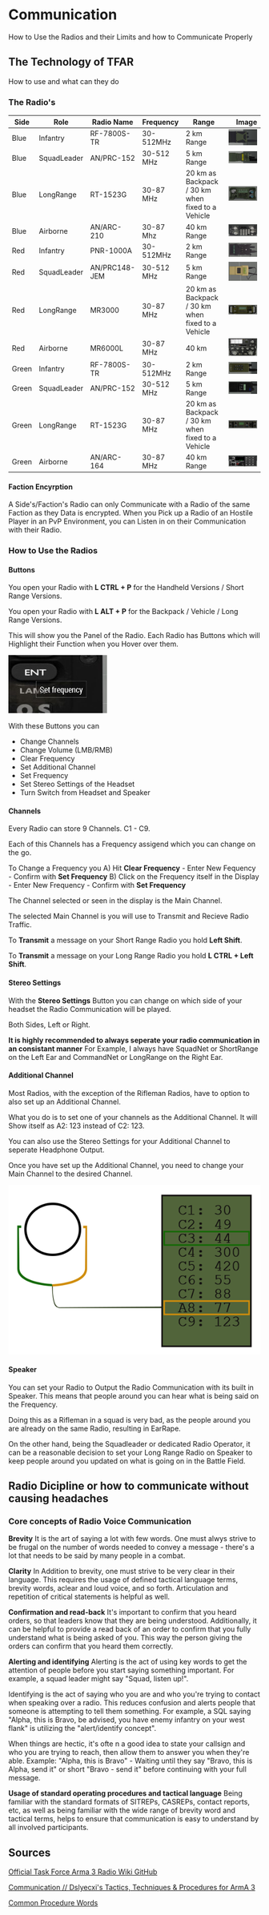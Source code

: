 # Communication

How to Use the Radios and their Limits and how to Communicate Properly

## The Technology of TFAR
How to use and what can they do


### The Radio's

|Side| Role | Radio Name | Frequency | Range | Image |
|---|------|------------|-----------|-------|-------:|
|Blue|Infantry | RF-7800S-TR | 30-512MHz | 2 km Range | ![Blue Rifleman Radio](img/blue_1_rf.jpg)|
|Blue|SquadLeader | AN/PRC-152 | 30-512 MHz | 5 km Range | ![Blue Leader Radio](img/blue_2_sql.jpg)|
|Blue| LongRange | RT-1523G | 30-87 MHz | 20 km as Backpack / 30 km when fixed to a Vehicle|![Blue LongRange Radio](img/blue_3_lr.jpg)|
|Blue|Airborne | AN/ARC-210 | 30-87 Mhz | 40 km Range|![Blue Airborne Radio](img/blue-4-air-210.jpg)|
|Red| Infantry | PNR-1000A | 30-512MHz | 2 km Range|![Red Rifleman Radio](img/red-1-rf.jpg)|
|Red|SquadLeader | AN/PRC148-JEM | 30-512 MHz | 5 km Range|![Red Leader Radio](img/red-2-sql.jpg)|
|Red|LongRange|MR3000|30-87 MHz|20 km as Backpack / 30 km when fixed to a Vehicle|![Red LongRange Radio](img/red-3-lr2.jpg)|
|Red|Airborne|MR6000L|30-87 MHz|40 km|![Red Airborne Radio](img/red-4-air-164.jpg)|
|Green|Infantry| RF-7800S-TR | 30-512MHz | 2 km Range|![Green Rifleman Radio](img/green-1-rf.jpg)|
|Green|SquadLeader | AN/PRC-152 | 30-512 MHz | 5 km Range|![Green Leader Radio](img/green-2-sql.jpg)|
|Green|LongRange| RT-1523G | 30-87 MHz | 20 km as Backpack / 30 km when fixed to a Vehicle|![Green LongRange Radio](img/green-3-lr.jpg)|
|Green|Airborne | AN/ARC-164 | 30-87 MHz | 40 km Range|![Green Airborne Radio](img/green-4-air-mr6000l.jpg)|


#### Faction Encyrption

A Side's/Faction's Radio can only Communicate with a Radio of the same Faction as they Data is encrypted.
When you Pick up a Radio of an Hostile Player in an PvP Environment, you can Listen in on their Communication with their Radio. 


### How to Use the Radios

#### Buttons

You open your Radio with **L CTRL + P** for the Handheld Versions / Short Range Versions.

You open your Radio with **L ALT + P** for the Backpack / Vehicle / Long Range Versions.

This will show you the Panel of the Radio. Each Radio has Buttons which will Highlight their Function when you Hover over them.

![Example of Highlight](img/button-highlight.jpg)


With these Buttons you can

- Change Channels
- Change Volume (LMB/RMB)
- Clear Frequency
- Set Additional Channel
- Set Frequency
- Set Stereo Settings of the Headset
- Turn Switch from Headset and Speaker

#### Channels

Every Radio can store 9 Channels. C1 - C9.

Each of this Channels has a Frequency assigend which you can change on the go.

To Change a Frequency you 
A) Hit **Clear Frequency** - Enter New Fequency - Confirm with **Set Frequency**
B) Click on the Frequency itself in the Display - Enter New Frequency - Confirm with **Set Frequency**

The Channel selected or seen in the display is the Main Channel.

The selected Main Channel is you will use to Transmit and Recieve Radio Traffic.

To **Transmit** a message on your Short Range Radio you hold **Left Shift**.

To **Transmit** a message on your Long Range Radio you hold **L CTRL + Left Shift**.

#### Stereo Settings

With the **Stereo Settings** Button you can change on which side of your headset the Radio Communication will be played.

Both Sides, Left or Right.

**It is highly recommended to always seperate your radio communication in an consistant manner**
For Example, I always have SquadNet or ShortRange on the Left Ear and CommandNet or LongRange on the Right Ear.


#### Additional Channel

Most Radios, with the exception of the Rifleman Radios, have  to option to also set up an Additional Channel.

What you do is to set one of your channels as the Additional Channel. It will Show itself as A2: 123 instead of C2: 123.

You can also use the Stereo Settings for your Additional Channel to seperate Headphone Output.

Once you have set up the Additional Channel, you need to change your Main Channel to the desired Channel.

![Example of a Radio set up with an Additional Channel](img/Headset.png)


#### Speaker

You can set your Radio to Output the Radio Communication with its built in Speaker. This means that people around you can hear what is being said on the Frequency.

Doing this as a Rifleman in a squad is very bad, as the people around you are already on the same Radio, resulting in EarRape.

On the other hand, being the Squadleader or dedicated Radio Operator, it can be a reasonable decision to set your Long Range Radio on Speaker to keep people around you updated on what is going on in the Battle Field.

## Radio Dicipline or how to communicate without causing headaches

### Core concepts of Radio Voice Communication

**Brevity** 
It is the art of saying a lot with few words. One must alwys strive to be frugal on the number of words needed to convey a message - there's a lot that needs to be said by many people in a combat.

**Clarity**
In Addition to brevity, one must strive to be very clear in their language. This requires the usage of defined tactical language terms, brevity words, aclear and loud voice, and so forth. Articulation and repetition of critical statements is helpful as well.

**Confirmation and read-back**
It's important to confirm that you heard orders, so that leaders know that they are being understood. Additionally, it can be helpful to provide a read back of an order to confirm that you fully understand what is being asked of you. This way the person giving the orders can confirm that you heard them correctly.

**Alerting and identifying**
Alerting is the act of using key words to get the attention of people before you start saying something important. 
For example, a squad leader might say "Squad, listen up!". 

Identifying is the act of saying who you are and who you're trying to contact when speaking over a radio. This reduces confusion and alerts people that someone is attempting to tell them something.
For example, a SQL saying "Alpha, this is Bravo, be advised, you have enemy infantry on your west flank" is utilizing the "alert/identify concept". 

When things are hectic, it's ofte n a good idea to state your callsign and who you are trying to reach, then allow them to answer you when they're able.
Example: "Alpha, this is Bravo" - Waiting until they say "Bravo, this is Alpha, send it" or short "Bravo - send it" before continuing with your full message.

**Usage of standard operating procedures and tactical language**
Being familiar with the standard formats of SITREPs, CASREPs, contact reports, etc, as well as being familiar with the wide range of brevity word and tactical terms, helps to ensure that communication is easy to understand by all involved participants.


### 


## Sources

[Official Task Force Arma 3 Radio Wiki GitHub](https://github.com/michail-nikolaev/task-force-arma-3-radio/wiki/README_EN)

[Communication // Dslyecxi's Tactics, Techniques & Procedures for ArmA 3](https://ttp3.dslyecxi.com/communication/)

[Common Procedure Words](https://en.wikipedia.org/wiki/Procedure_word)


